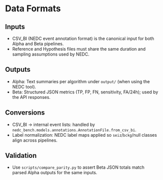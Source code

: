 # Data Formats

## Inputs

- CSV_BI (NEDC event annotation format) is the canonical input for both Alpha and Beta pipelines.
- Reference and Hypothesis files must share the same duration and sampling assumptions used by NEDC.

## Outputs

- Alpha: Text summaries per algorithm under `output/` (when using the NEDC tool).
- Beta: Structured JSON metrics (TP, FP, FN, sensitivity, FA/24h); used by the API responses.

## Conversions

- CSV_BI → internal event lists: handled by `nedc_bench.models.annotations.AnnotationFile.from_csv_bi`.
- Label normalization: NEDC label maps applied so `seiz`/`bckg`/null classes align across pipelines.

## Validation

- Use `scripts/compare_parity.py` to assert Beta JSON totals match parsed Alpha outputs for the same inputs.
